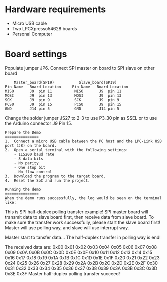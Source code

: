 Hardware requirements
===================
- Micro USB cable
- Two LPCXpresso54628 boards
- Personal Computer

Board settings
============
Populate jumper JP6.
Connect SPI master on board to SPI slave on other board
~~~~~~~~~~~~~~~~~~~~~~~~~~~~~~~~~~~~~~~~~~~~~~~~~~~~~~
    Master_board(SPI9)           Slave_board(SPI9)                          
Pin Name   Board Location     Pin Name   Board Location                     
MISO       J9  pin 11          MISO       J9  pin 11
MOSI       J9  pin 13          MOSI       J9  pin 13
SCK        J9  pin 9           SCK        J9  pin 9
PCS0       J9  pin 15          PCS0       J9  pin 15
GND        J14 pin 5           GND        J14 pin 5
~~~~~~~~~~~~~~~~~~~~~~~~~~~~~~~~~~~~~~~~~~~~~~~~~~~~~~
Change the solder jumper JS27 to 2-3 to use P3_30 pin as SSEL or
to use the Arduino connector J9 Pin 15.
~~~~~~~~~~~~~~~~~~~~~~~~~~~~~~~~~~~~~~~~~~~~~~~~~~~~~~
Prepare the Demo
===============
1.  Connect a micro USB cable between the PC host and the LPC-Link USB port (J8) on the board.
2.  Open a serial terminal with the following settings:
    - 115200 baud rate
    - 8 data bits
    - No parity
    - One stop bit
    - No flow control
3.  Download the program to the target board.
4.  Reset the SoC and run the project.

Running the demo
===============
When the demo runs successfully, the log would be seen on the terminal like:
~~~~~~~~~~~~~~~~~~~~~~~~~~~~~~~~~~~~~~~~~~~~~~~~~~~~~~~~~~~~~~~~~~~~~~~~~~~~~~~~~~~
This is SPI half-duplex polling transfer example!
SPI master board will transmit data to slave board first, then receive data from slave board.
To make sure the transfer work successfully, please start the slave board first!
Master will use polling way, and slave will use interrupt way.

Master start to tansfer data...
The half-duplex transfer in polling way is end!

The received data are:
      0x00  0x01  0x02  0x03  0x04  0x05  0x06  0x07  0x08  0x09  0x0A  0x0B  0x0C  0x0D  0x0E  0x0F
      0x10  0x11  0x12  0x13  0x14  0x15  0x16  0x17  0x18  0x19  0x1A  0x1B  0x1C  0x1D  0x1E  0x1F
      0x20  0x21  0x22  0x23  0x24  0x25  0x26  0x27  0x28  0x29  0x2A  0x2B  0x2C  0x2D  0x2E  0x2F
      0x30  0x31  0x32  0x33  0x34  0x35  0x36  0x37  0x38  0x39  0x3A  0x3B  0x3C  0x3D  0x3E  0x3F
Master half-duplex polling transfer succeed!
~~~~~~~~~~~~~~~~~~~~~~~~~~~~~~~~~~~~~~~~~~~~~~~~~~~~~~~~~~~~~~~~~~~~~~~~~~~~~~~~~~~~~
